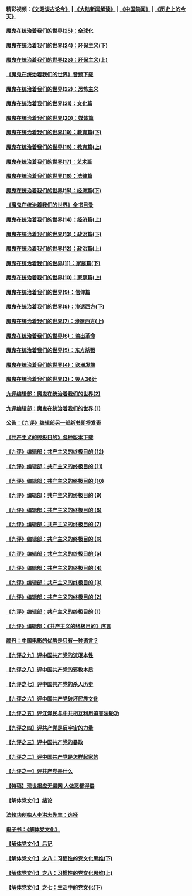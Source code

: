 #### 精彩视频：[《文昭谈古论今》](https://github.com/gfw-breaker/wenzhao/blob/master/README.md?t=11301531) | [《大陆新闻解读》](https://github.com/gfw-breaker/ntdtv-comedy/blob/master/README.md?t=11301531) | [《中国禁闻》](https://github.com/gfw-breaker/ntdtv-news/blob/master/README.md?t=11301531) | [《历史上的今天》](https://github.com/gfw-breaker/today-in-history/blob/master/README.md?t=11301531) 

#### [魔鬼在统治着我们的世界(25)：全球化](../pages/nsc422/n10788205.md?t=11301531) 

#### [魔鬼在统治着我们的世界(24)：环保主义(下)](../pages/nsc422/n10695307.md?t=11301531) 

#### [魔鬼在统治着我们的世界(23)：环保主义(上)](../pages/nsc422/n10688613.md?t=11301531) 

#### [《魔鬼在统治着我们的世界》音频下载](../pages/nsc422/n10635553.md?t=11301531) 

#### [魔鬼在统治着我们的世界(22)：恐怖主义](../pages/nsc422/n10614727.md?t=11301531) 

#### [魔鬼在统治着我们的世界(21)：文化篇](../pages/nsc422/n10597706.md?t=11301531) 

#### [魔鬼在统治着我们的世界(20)：媒体篇](../pages/nsc422/n10586579.md?t=11301531) 

#### [魔鬼在统治着我们的世界(19)：教育篇(下)](../pages/nsc422/n10564808.md?t=11301531) 

#### [魔鬼在统治着我们的世界(18)：教育篇(上)](../pages/nsc422/n10526970.md?t=11301531) 

#### [魔鬼在统治着我们的世界(17)：艺术篇](../pages/nsc422/n10499093.md?t=11301531) 

#### [魔鬼在统治着我们的世界(16)：法律篇](../pages/nsc422/n10485969.md?t=11301531) 

#### [魔鬼在统治着我们的世界(15)：经济篇(下)](../pages/nsc422/n10469975.md?t=11301531) 

#### [《魔鬼在统治着我们的世界》全书目录](../pages/nsc422/n10464261.md?t=11301531) 

#### [魔鬼在统治着我们的世界(14)：经济篇(上)](../pages/nsc422/n10457370.md?t=11301531) 

#### [魔鬼在统治着我们的世界(13)：政治篇(下)](../pages/nsc422/n10448270.md?t=11301531) 

#### [魔鬼在统治着我们的世界(12)：政治篇(上)](../pages/nsc422/n10444576.md?t=11301531) 

#### [魔鬼在统治着我们的世界(11)：家庭篇(下)](../pages/nsc422/n10440961.md?t=11301531) 

#### [魔鬼在统治着我们的世界(10)：家庭篇(上)](../pages/nsc422/n10435448.md?t=11301531) 

#### [魔鬼在统治着我们的世界(9)：信仰篇](../pages/nsc422/n10432159.md?t=11301531) 

#### [魔鬼在统治着我们的世界(8)：渗透西方(下)](../pages/nsc422/n10429603.md?t=11301531) 

#### [魔鬼在统治着我们的世界(7)：渗透西方(上)](../pages/nsc422/n10426013.md?t=11301531) 

#### [魔鬼在统治着我们的世界(6)：输出革命](../pages/nsc422/n10421536.md?t=11301531) 

#### [魔鬼在统治着我们的世界(5)：东方杀戮](../pages/nsc422/n10417707.md?t=11301531) 

#### [魔鬼在统治着我们的世界(4)：欧洲发端](../pages/nsc422/n10414890.md?t=11301531) 

#### [魔鬼在统治着我们的世界(3)：毁人36计](../pages/nsc422/n10411583.md?t=11301531) 

#### [九评编辑部：魔鬼在统治着我们的世界(2)](../pages/nsc422/n10410036.md?t=11301531) 

#### [九评编辑部：魔鬼在统治着我们的世界 (1)](../pages/nsc422/n10406825.md?t=11301531) 

#### [公告：《九评》编辑部另一部新书即将发表](../pages/nsc422/n10405104.md?t=11301531) 

#### [《共产主义的终极目的》各种版本下载](../pages/nsc422/n10022138.md?t=11301531) 

#### [《九评》编辑部：共产主义的终极目的 (12)](../pages/nsc422/n9933272.md?t=11301531) 

#### [《九评》编辑部：共产主义的终极目的 (11)](../pages/nsc422/n9924973.md?t=11301531) 

#### [《九评》编辑部：共产主义的终极目的 (10)](../pages/nsc422/n9920883.md?t=11301531) 

#### [《九评》编辑部：共产主义的终极目的 (9)](../pages/nsc422/n9916363.md?t=11301531) 

#### [《九评》编辑部：共产主义的终极目的 (8)](../pages/nsc422/n9912488.md?t=11301531) 

#### [《九评》编辑部：共产主义的终极目的 (7)](../pages/nsc422/n9901176.md?t=11301531) 

#### [《九评》编辑部：共产主义的终极目的 (6)](../pages/nsc422/n9899359.md?t=11301531) 

#### [《九评》编辑部：共产主义的终极目的 (5)](../pages/nsc422/n9893174.md?t=11301531) 

#### [《九评》编辑部：共产主义的终极目的 (4)](../pages/nsc422/n9891246.md?t=11301531) 

#### [《九评》编辑部：共产主义的终极目的 (3)](../pages/nsc422/n9879879.md?t=11301531) 

#### [《九评》编辑部：共产主义的终极目的 (2)](../pages/nsc422/n9876205.md?t=11301531) 

#### [《九评》编辑部：共产主义的终极目的 (1)](../pages/nsc422/n9865857.md?t=11301531) 

#### [《九评》编辑部：《共产主义的终极目的》序言](../pages/nsc422/n9862666.md?t=11301531) 

#### [颜丹：中国电影的优势是只有一种语言？](../pages/nsc422/n9583062.md?t=11301531) 

#### [【九评之九】评中国共产党的流氓本性](../pages/nsc422/n737542.md?t=11301531) 

#### [【九评之八】评中国共产党的邪教本质](../pages/nsc422/n735942.md?t=11301531) 

#### [【九评之七】评中国共产党的杀人历史](../pages/nsc422/n733806.md?t=11301531) 

#### [【九评之六】评中国共产党破坏民族文化](../pages/nsc422/n731667.md?t=11301531) 

#### [【九评之五】评江泽民与中共相互利用迫害法轮功](../pages/nsc422/n730058.md?t=11301531) 

#### [【九评之四】评共产党是反宇宙的力量](../pages/nsc422/n727814.md?t=11301531) 

#### [【九评之三】评中国共产党的暴政](../pages/nsc422/n725597.md?t=11301531) 

#### [【九评之二】评中国共产党是怎样起家的](../pages/nsc422/n723946.md?t=11301531) 

#### [【九评之一】评共产党是什么](../pages/nsc422/n722529.md?t=11301531) 

#### [【特稿】现世报应无漏网 人做恶都得偿](../pages/nsc422/n4215167.md?t=11301531) 

#### [【解体党文化】绪论](../pages/nsc422/n1449356.md?t=11301531) 

#### [法轮功创始人李洪志先生：选择](../pages/nsc422/n3580738.md?t=11301531) 

#### [电子书：《解体党文化》](../pages/nsc422/n1573484.md?t=11301531) 

#### [【解体党文化】后记](../pages/nsc422/n1531999.md?t=11301531) 

#### [【解体党文化】之八：习惯性的党文化思维(下)](../pages/nsc422/n1526477.md?t=11301531) 

#### [【解体党文化】之八：习惯性的党文化思维(上)](../pages/nsc422/n1520631.md?t=11301531) 

#### [【解体党文化】之七：生活中的党文化(下)](../pages/nsc422/n1513446.md?t=11301531) 

